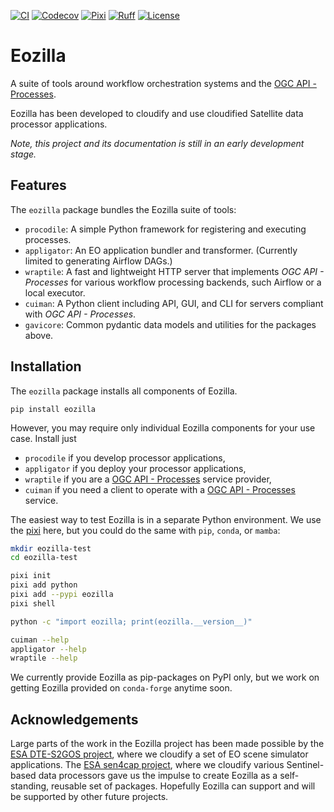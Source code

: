 [![CI](https://github.com/eo-tools/eozilla/actions/workflows/ci.yml/badge.svg)](https://github.com/eo-tools/eozilla/actions/workflows/ci.yml)
[![Codecov](https://codecov.io/gh/eo-tools/eozilla/graph/badge.svg?token=T3EXHBMD0G)](https://codecov.io/gh/eo-tools/eozilla)
[![Pixi](https://img.shields.io/endpoint?url=https://raw.githubusercontent.com/prefix-dev/pixi/main/assets/badge/v0.json)](https://pixi.sh)
[![Ruff](https://img.shields.io/endpoint?url=https://raw.githubusercontent.com/charliermarsh/ruff/main/assets/badge/v0.json)](https://github.com/charliermarsh/ruff)
[![License](https://img.shields.io/github/license/eo-tools/eozilla)](https://github.com/eo-tools/eozilla)

# Eozilla

A suite of tools around workflow orchestration systems and the
[OGC API - Processes](https://github.com/opengeospatial/ogcapi-processes).

Eozilla has been developed to cloudify and use cloudified Satellite data processor applications.

_Note, this project and its documentation is still in an early development stage._

## Features

The `eozilla` package bundles the Eozilla suite of tools:

* `procodile`: A simple Python framework for registering and executing processes.
* `appligator`: An EO application bundler and transformer. 
   (Currently limited to generating Airflow DAGs.)
* `wraptile`: A fast and lightweight HTTP server that implements _OGC API - Processes_
   for various workflow processing backends, such Airflow or a local executor.
* `cuiman`: A Python client including API, GUI, and CLI for servers 
   compliant with _OGC API - Processes_.
* `gavicore`: Common pydantic data models and utilities for the packages above.

## Installation

The `eozilla` package installs all components of Eozilla.

```commandline
pip install eozilla
```

However, you may require only individual Eozilla components for your use case. 
Install just 

- `procodile` if you develop processor applications,
- `appligator` if you deploy your processor applications,
- `wraptile` if you are a [OGC API - Processes](https://github.com/opengeospatial/ogcapi-processes) service provider,
- `cuiman` if you need a client to operate with a [OGC API - Processes](https://github.com/opengeospatial/ogcapi-processes) service.

The easiest way to test Eozilla is in a separate Python environment.
We use the [pixi](https://pixi.sh/) here, but you could do the same with 
`pip`, `conda`, or `mamba`:

```bash
mkdir eozilla-test
cd eozilla-test

pixi init
pixi add python
pixi add --pypi eozilla
pixi shell

python -c "import eozilla; print(eozilla.__version__)"

cuiman --help
appligator --help
wraptile --help
```

We currently provide Eozilla as pip-packages on PyPI only, but
we work on getting Eozilla provided on `conda-forge` anytime soon.

## Acknowledgements

Large parts of the work in the Eozilla project has been made possible by the 
[ESA DTE-S2GOS project](https://dte-s2gos.rayference.eu/about/), where we cloudify a set of EO scene simulator
applications. The [ESA sen4cap project](https://www.esa-sen4cap.org/), where we
cloudify various Sentinel-based data processors gave us the impulse to create 
Eozilla as a self-standing, reusable set of packages.
Hopefully Eozilla can support and will be supported by other future projects.
